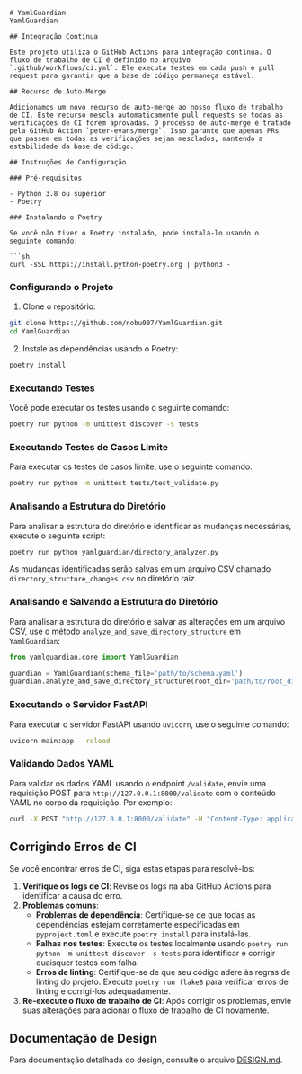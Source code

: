 ```
# YamlGuardian
YamlGuardian

## Integração Contínua

Este projeto utiliza o GitHub Actions para integração contínua. O fluxo de trabalho de CI é definido no arquivo `.github/workflows/ci.yml`. Ele executa testes em cada push e pull request para garantir que a base de código permaneça estável.

## Recurso de Auto-Merge

Adicionamos um novo recurso de auto-merge ao nosso fluxo de trabalho de CI. Este recurso mescla automaticamente pull requests se todas as verificações de CI forem aprovadas. O processo de auto-merge é tratado pela GitHub Action `peter-evans/merge`. Isso garante que apenas PRs que passem em todas as verificações sejam mesclados, mantendo a estabilidade da base de código.

## Instruções de Configuração

### Pré-requisitos

- Python 3.8 ou superior
- Poetry

### Instalando o Poetry

Se você não tiver o Poetry instalado, pode instalá-lo usando o seguinte comando:

```sh
curl -sSL https://install.python-poetry.org | python3 -
```

### Configurando o Projeto

1. Clone o repositório:

```sh
git clone https://github.com/nobu007/YamlGuardian.git
cd YamlGuardian
```

2. Instale as dependências usando o Poetry:

```sh
poetry install
```

### Executando Testes

Você pode executar os testes usando o seguinte comando:

```sh
poetry run python -m unittest discover -s tests
```

### Executando Testes de Casos Limite

Para executar os testes de casos limite, use o seguinte comando:

```sh
poetry run python -m unittest tests/test_validate.py
```

### Analisando a Estrutura do Diretório

Para analisar a estrutura do diretório e identificar as mudanças necessárias, execute o seguinte script:

```sh
poetry run python yamlguardian/directory_analyzer.py
```

As mudanças identificadas serão salvas em um arquivo CSV chamado `directory_structure_changes.csv` no diretório raiz.

### Analisando e Salvando a Estrutura do Diretório

Para analisar a estrutura do diretório e salvar as alterações em um arquivo CSV, use o método `analyze_and_save_directory_structure` em `YamlGuardian`:

```python
from yamlguardian.core import YamlGuardian

guardian = YamlGuardian(schema_file='path/to/schema.yaml')
guardian.analyze_and_save_directory_structure(root_dir='path/to/root_dir', csv_file='path/to/output.csv')
```

### Executando o Servidor FastAPI

Para executar o servidor FastAPI usando `uvicorn`, use o seguinte comando:

```sh
uvicorn main:app --reload
```

### Validando Dados YAML

Para validar os dados YAML usando o endpoint `/validate`, envie uma requisição POST para `http://127.0.0.1:8000/validate` com o conteúdo YAML no corpo da requisição. Por exemplo:

```sh
curl -X POST "http://127.0.0.1:8000/validate" -H "Content-Type: application/json" -d '{"yaml_content": "name: John\nage: 30"}'
```

## Corrigindo Erros de CI

Se você encontrar erros de CI, siga estas etapas para resolvê-los:

1. **Verifique os logs de CI**: Revise os logs na aba GitHub Actions para identificar a causa do erro.
2. **Problemas comuns**:
   - **Problemas de dependência**: Certifique-se de que todas as dependências estejam corretamente especificadas em `pyproject.toml` e execute `poetry install` para instalá-las.
   - **Falhas nos testes**: Execute os testes localmente usando `poetry run python -m unittest discover -s tests` para identificar e corrigir quaisquer testes com falha.
   - **Erros de linting**: Certifique-se de que seu código adere às regras de linting do projeto. Execute `poetry run flake8` para verificar erros de linting e corrigi-los adequadamente.
3. **Re-execute o fluxo de trabalho de CI**: Após corrigir os problemas, envie suas alterações para acionar o fluxo de trabalho de CI novamente.

## Documentação de Design

Para documentação detalhada do design, consulte o arquivo [DESIGN.md](DESIGN.md).
```